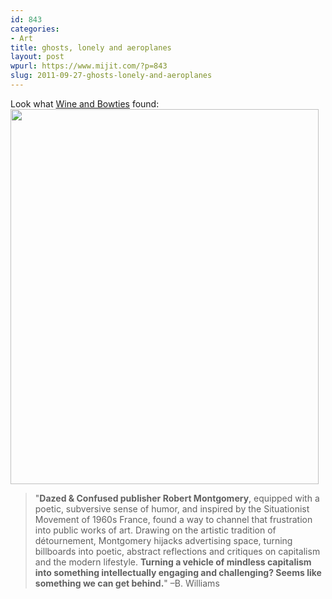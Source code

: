 ```yaml
---
id: 843
categories:
- Art
title: ghosts, lonely and aeroplanes
layout: post
wpurl: https://www.mijit.com/?p=843
slug: 2011-09-27-ghosts-lonely-and-aeroplanes
---
```

<p>
  Look what <a href="https://www.wineandbowties.com/art/robert-montgomery-the-art-of-detournement/">Wine and Bowties</a> found:
  <img src="{{ "/" | relative_url }}images/2011/09/m16.png" alt="" title="Fake Objects of Desire" width="493" height="600" class="alignnone size-full wp-image-846" />
  <blockquote>"<strong>Dazed & Confused publisher Robert Montgomery</strong>, equipped with a poetic, subversive sense of humor, and inspired by the Situationist Movement of 1960s France, found a way to channel that frustration into public works of art. Drawing on the artistic tradition of détournement, Montgomery hijacks advertising space, turning billboards into poetic, abstract reflections and critiques on capitalism and the modern lifestyle. <strong>Turning a vehicle of mindless capitalism into something intellectually engaging and challenging? Seems like something we can get behind.</strong>"
–B. Williams</blockquote>
</p>
